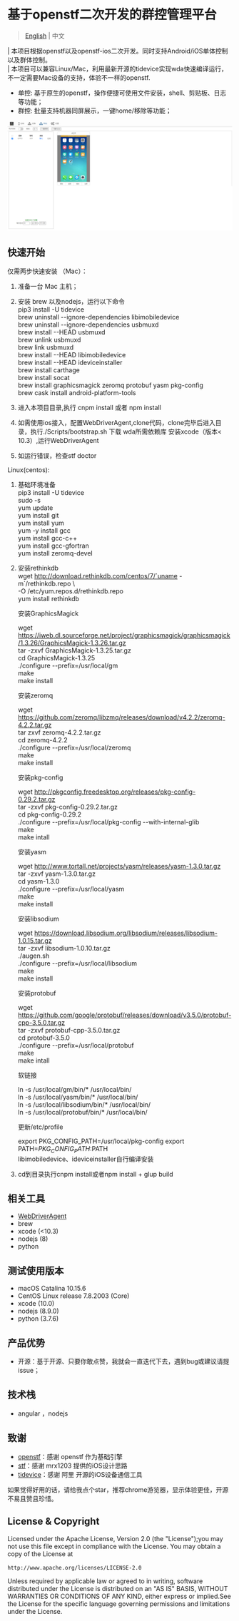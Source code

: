 # 基于openstf二次开发的群控管理平台


> [English](README-EN.md) | 中文  

| 本项目根据openstf以及openstf-ios二次开发。同时支持Android/iOS单体控制以及群体控制。  
| 本项目可以兼容Linux/Mac，利用最新开源的tidevice实现wda快速编译运行，不一定需要Mac设备的支持，体验不一样的openstf.  

-   单控: 基于原生的openstf，操作便捷可使用文件安装，shell、剪贴板、日志等功能；
-   群控: 批量支持机器同屏展示，一键home/移除等功能；

![ScreenShot](https://github.com/EasilyTest/stf/blob/master/batch.png)

## 快速开始

仅需两步快速安装 （Mac）：


1.  准备一台 Mac 主机；

2.  安装 brew 以及nodejs，运行以下命令  
    pip3 install -U tidevice  
    brew uninstall --ignore-dependencies libimobiledevice  
    brew uninstall --ignore-dependencies usbmuxd  
    brew install --HEAD usbmuxd  
    brew unlink usbmuxd  
    brew link usbmuxd  
    brew install --HEAD libimobiledevice  
    brew install --HEAD ideviceinstaller  
    brew install carthage  
    brew install socat  
    brew install graphicsmagick zeromq protobuf yasm pkg-config  
    brew cask install android-platform-tools  
    
3.  进入本项目目录,执行 cnpm install 或者 npm install

4.  如需使用ios接入，配置WebDriverAgent,clone代码，clone完毕后进入目录，执行./Scripts/bootstrap.sh 下载 wda所需依赖库
    安装xcode（版本< 10.3）,运行WebDriverAgent 

5.  如运行错误，检查stf doctor
   
Linux(centos):   

1.  基础环境准备  
    pip3 install -U tidevice  
    sudo -s  
    yum update  
    yum install git  
    yum install yum  
    yum -y install gcc  
    yum install gcc-c++  
    yum install gcc-gfortran  
    yum install zeromq-devel  
    
	
2.  安装rethinkdb  
    wget http://download.rethinkdb.com/centos/7/`uname -m`/rethinkdb.repo \  
      -O /etc/yum.repos.d/rethinkdb.repo  
    yum install rethinkdb  
    

    安装GraphicsMagick  

	wget https://iweb.dl.sourceforge.net/project/graphicsmagick/graphicsmagick/1.3.26/GraphicsMagick-1.3.26.tar.gz  
	tar -zxvf GraphicsMagick-1.3.25.tar.gz  
	cd GraphicsMagick-1.3.25  
	./configure --prefix=/usr/local/gm  
	make  
	make install  

    安装zeromq  

	wget https://github.com/zeromq/libzmq/releases/download/v4.2.2/zeromq-4.2.2.tar.gz  
	tar zxvf zeromq-4.2.2.tar.gz  
	cd zeromq-4.2.2  
	./configure --prefix=/usr/local/zeromq  
	make  
	make install  

    安装pkg-config  

	wget http://pkgconfig.freedesktop.org/releases/pkg-config-0.29.2.tar.gz  
	tar -zxvf pkg-config-0.29.2.tar.gz  
	cd pkg-config-0.29.2  
	./configure --prefix=/usr/local/pkg-config --with-internal-glib  
	make  
	make intall  

    安装yasm  

	wget http://www.tortall.net/projects/yasm/releases/yasm-1.3.0.tar.gz  
	tar -zxvf yasm-1.3.0.tar.gz  
	cd yasm-1.3.0  
	./configure --prefix=/usr/local/yasm  
	make  
	make install  

    安装libsodium  

	wget https://download.libsodium.org/libsodium/releases/libsodium-1.0.15.tar.gz  
	tar -zxvf libsodium-1.0.10.tar.gz  
	./augen.sh  
	./configure --prefix=/usr/local/libsodium  
	make  
	make install  

    安装protobuf  

	wget https://github.com/google/protobuf/releases/download/v3.5.0/protobuf-cpp-3.5.0.tar.gz  
	tar -zxvf protobuf-cpp-3.5.0.tar.gz  
	cd protobuf-3.5.0  
	./configure --prefix=/usr/local/protobuf  
	make  
	make intall  

    软链接

	ln -s /usr/local/gm/bin/* /usr/local/bin/  
	ln -s /usr/local/yasm/bin/* /usr/local/bin/  
	ln -s /usr/local/libsodium/bin/* /usr/local/bin/  
	ln -s /usr/local/protobuf/bin/* /usr/local/bin/  

    更新/etc/profile

	export PKG_CONFIG_PATH=/usr/local/pkg-config
	export PATH=$PKG_CONFIG_PATH:$PATH  
	libimobiledevice、ideviceinstaller自行编译安装    

3.  cd到目录执行cnpm install或者npm install + glup build



## 相关工具

-   [WebDriverAgent](https://github.com/EasilyTest/WebDriverAgent.git)
-   brew
-   xcode (<10.3)
-   nodejs (8)
-   python


## 测试使用版本  

-   macOS Catalina 10.15.6
-   CentOS Linux release 7.8.2003 (Core)
-   xcode (10.0)
-   nodejs (8.9.0)
-   python (3.7.6)


## 产品优势

-   开源：基于开源、只要你敢点赞，我就会一直迭代下去，遇到bug或建议请提issue；



## 技术栈

-   angular ，nodejs

## 致谢

-   [openstf](https://jmeter.apache.org/)：感谢 openstf  作为基础引擎
-   [stf](https://github.com/mrx1203/stf)：感谢 mrx1203 提供的iOS设计思路
-   [tidevice](https://github.com/alibaba/taobao-iphone-device)：感谢 阿里 开源的iOS设备通信工具


如果觉得好用的话，请给我点个star，推荐chrome游览器，显示体验更佳，开源不易且赞且珍惜。


## License & Copyright

Licensed under the Apache License, Version 2.0 (the "License");you may not use this file except in compliance with the License.
You may obtain a copy of the License at 
 
	http://www.apache.org/licenses/LICENSE-2.0  
	
Unless required by applicable law or agreed to in writing, software distributed under the License is distributed on an "AS IS" BASIS,
WITHOUT WARRANTIES OR CONDITIONS OF ANY KIND, either express or implied.See the License for the specific language governing permissions and limitations under the License.
